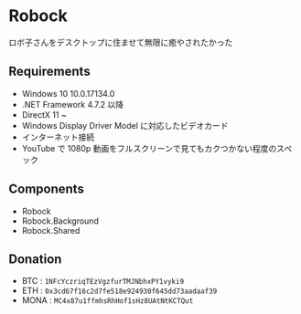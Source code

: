 # Robock

ロボ子さんをデスクトップに住ませて無限に癒やされたかった


## Requirements

* Windows 10 10.0.17134.0
* .NET Framework 4.7.2 以降
* DirectX 11 ~
* Windows Display Driver Model に対応したビデオカード
* インターネット接続
* YouTube で 1080p 動画をフルスクリーンで見てもカクつかない程度のスペック


## Components

* Robock
* Robock.Background
* Robock.Shared


## Donation

* BTC  : `1NFcYczriqTEzVgzfurTMJNbhxPY1vyki9`
* ETH  : `0x3cd67f16c2d7fe518e924930f645dd73aadaaf39`
* MONA : `MC4x87u1ffmhsRhHof1sHz8UAtNtKCTQut`
